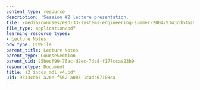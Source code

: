 ```yaml
---
content_type: resource
description: 'Session #2 lecture presentation.'
file: /media/courses/esd-33-systems-engineering-summer-2004/9343cdb3a26ef552a0031cadc67108ea_s2_incos_mdl_v4.pdf
file_type: application/pdf
learning_resource_types:
- Lecture Notes
ocw_type: OCWFile
parent_title: Lecture Notes
parent_type: CourseSection
parent_uid: 25becf99-76ac-d2ec-7da8-f177ccaa23b9
resourcetype: Document
title: s2_incos_mdl_v4.pdf
uid: 9343cdb3-a26e-f552-a003-1cadc67108ea
---
```


